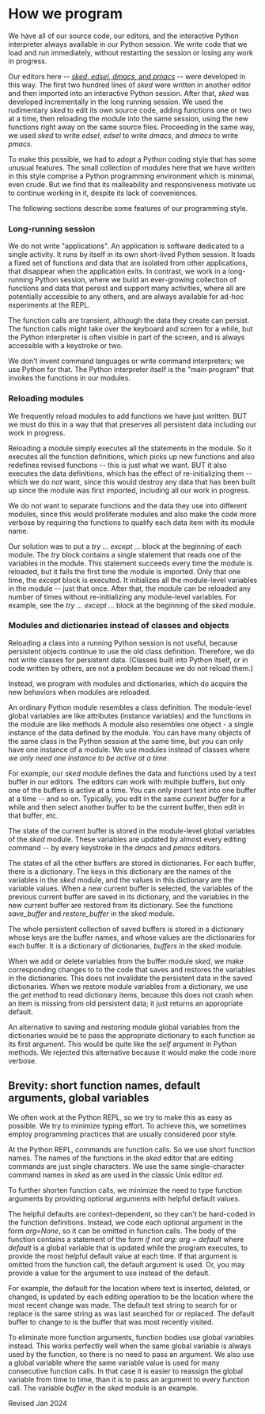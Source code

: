 
How we program 
==============

We have all of our source code, our editors, and
the interactive Python interpreter always available in our
Python session.
We write code that we load and run immediately, without restarting
the session or losing any work in progress.

Our editors here -- [*sked*, *edsel*, *dmacs*, and *pmacs*](README.md) --
were developed in this way.  The first two hundred
lines of *sked* were written in another editor and
then imported into an interactive Python session. 
After that, *sked* was developed incrementally
in the long running session.  We used the rudimentary *sked*
to edit its own source code, adding functions one or two 
at a time, then reloading the module into the same session,
using the new functions right away on the same source files.
Proceeding in the same way, we used *sked* to write *edsel*, 
*edsel* to write *dmacs*, and *dmacs* to write *pmacs*.

To make this possible, we had to adopt a Python coding style
that has some unusual features.  The small collection of modules
here that we have written in this style comprise a Python programming 
environment which is minimal, even crude.  But we find
that its malleability and responsiveness
motivate us to continue working in it, despite its lack of conveniences.

The following sections describe some features of our programming style.

### Long-running session ###

We do not write "applications".  An application is software dedicated to
a single activity.  It runs by itself in its own short-lived 
Python session.  It loads a fixed set of functions and data that are
isolated from other applications, that disappear when the application exits.
In contrast, we work in a long-running Python session, where we build an
ever-growing collection of functions and data that persist and
support many activities, where all are potentially accessible to any others,
and are always available for ad-hoc experiments at the REPL.

The function calls  are transient, although the data they create can persist.
The function calls might take over the keyboard and screen for a while, but
the Python interpreter is often visible in part of  the screen, and is always
accessible with a keystroke or two.

We don't invent command languages or write command interpreters; 
we use Python for that.  The Python interpreter itself is the "main
program" that invokes the functions in our modules.

### Reloading modules ###

We frequently reload modules to add functions we have just written.
BUT we must do this in a way that that preserves all persistent data
including our work in progress.

Reloading a module simply executes all the statements in the module.
So it executes all the function definitions, which picks up new functions
and also redefines revised functions -- this is just what we want.
BUT it also executes the data definitions, which has the effect of 
re-initializing them -- which we do *not* want, since this would destroy
any data that has been built up since the module was first imported,
including all our work in progress.

We do not want to separate functions and the data they use into different
modules, since this would proliferate modules and also make the code 
more verbose by requiring the functions to qualify each data item
with its module name.

Our solution was to put a *try ... except ...* block at the beginning
of each module.   The *try* block contains a single statement that 
reads one of the variables in the module.  This statement succeeds
every time the module is reloaded, but it fails the first time the
module is imported.  Only that one time, the *except* block is executed.
It initializes all the module-level variables in the module -- just that once.
After that, the module can be reloaded any number of times without
re-initializing any module-level variables.
For example, see the *try ... except ...* block at the beginning 
of the *sked* module.
 
### Modules and dictionaries instead of classes and objects ###

Reloading a class into a running Python session is not useful, because
persistent objects continue to use the old class definition.   Therefore, we
do not write classes for persistent data. (Classes built into  Python
itself, or in code written by others, are not a problem because we do not
reload them.)

Instead, we program with modules and dictionaries, which do acquire
the new behaviors when modules are reloaded.

An ordinary Python module resembles a class definition.   The module-level
global variables are like attributes (instance variables) and the functions in
the module are like methods A module also resembles one object - a single
instance of the data defined by the module.  You can have many objects of the
same class in  the Python session at the same time, but you can only have one
instance  of a module. We use modules instead of classes where *we only need
one instance  to be active at a time*.

For example, our *sked* module defines the data and functions used by a text
buffer in our editors.  The  editors can work with multiple buffers, but only
one of the buffers is active at a time.  You can only insert text into one
buffer at a time -- and so on.   Typically, you edit in the same *current
buffer* for a while and then select another buffer to be the current buffer,
then edit in that buffer, etc.

The state of the current buffer is stored in the module-level global
variables of the *sked* module.  These variables are  updated by almost
every editing command -- by every keystroke in  the *dmacs* and *pmacs*
editors.

The states of all the other buffers  are stored in dictionaries.  For
each buffer, there is a dictionary.  The keys in this dictionary are the
names of the variables in the *sked* module, and the values in this
dictionary are the variable values.    When a new current buffer is
selected, the variables of the previous current buffer are saved in its
dictionary, and the variables in the new current buffer are restored
from its dictionary.   See the functions *save_buffer* and
*restore_buffer* in the *sked* module.

The whole persistent collection of saved buffers is stored in a
dictionary whose keys are the buffer names, and whose values are the
dictionaries for each buffer.   It is a dictionary of dictionaries,
*buffers* in the *sked* module.

When we add or delete variables from the buffer module *sked*, we make
corresponding changes to to the code that saves and restores the
variables in the dictionaries.   This does not invalidate the persistent
data in the saved dictionaries. When we restore module variables from a
dictionary,  we use the *get* method to read dictionary items, because
this does not crash when an item is missing from old persistent data; it
just returns an appropriate default.

An alternative to saving and restoring module global variables from
the dictionaries would be to pass the appropriate dictionary to 
each function as its first argument.  This would be quite like the
*self* argument in Python methods.  We rejected this alternative because
it would make the code more verbose.


## Brevity: short function names, default arguments, global variables ###

We often work at the Python REPL, so we try to make this as easy as
possible.  We try to minimize typing effort. To achieve
this, we sometimes employ programming practices that are usually
considered poor style.

At the Python REPL, commands are function calls.  So we use short function
names.  The names of the functions in the *sked* editor that are editing
commands are just single characters.  We use the same single-character 
command names in *sked* as are used in the classic Unix editor *ed*.

To further shorten function calls, we minimize the need to type function
arguments by providing optional arguments with helpful default values.

The helpful defaults are  context-dependent, so they can't be hard-coded
in the function definitions. Instead, we code each optional argument in
the form *arg=None*, so it can be omitted in function calls.  The body
of the function contains a  statement of the form *if not arg: arg =
default*  where *default* is a global variable that is updated while the
program executes, to provide the most helpful default value at each time.
If that argument is omitted from the function call, the default 
argument is used.  Or, you may provide a value for the argument to 
use instead of the default.

For example, the default for the location where text is inserted,
deleted, or changed, is updated by each editing operation to be the
location where the most recent change was made.  The default text string
to search for or replace is the same string as was last searched for or 
replaced.  The default buffer to change to is the buffer that was most
recently visited.

To eliminate more function arguments, function bodies use global
variables instead.   This works perfectly well when the same global 
variable is always used by the function, so there is no need to pass 
an argument.  We also use a global variable where the same variable value
is used for many consecutive function calls.  In that case it is easier
to reassign the global variable from time to time, than it is to pass an
argument to every function call.   The variable *buffer* in the *sked*
module is an example.

Revised Jan 2024

